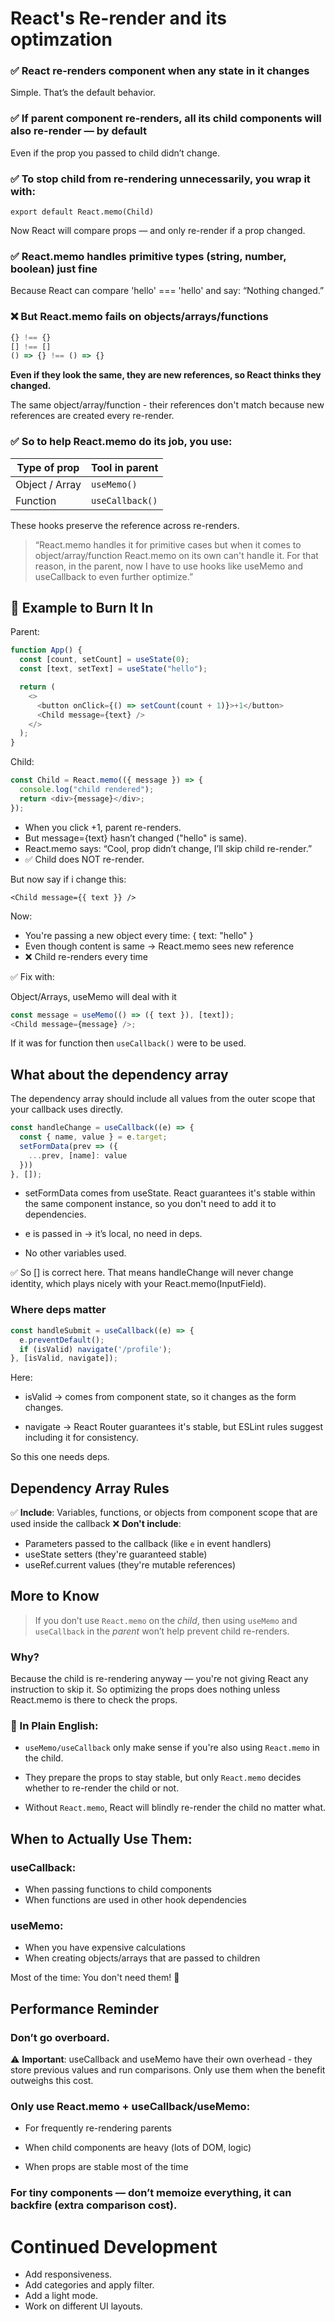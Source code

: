 # React's Re-render and its optimzation

### ✅ React re-renders component when any state in it changes

Simple. That’s the default behavior.

### ✅ If parent component re-renders, all its child components will also re-render — by default

Even if the prop you passed to child didn’t change.

### ✅ To stop child from re-rendering unnecessarily, you wrap it with:

`export default React.memo(Child)`

Now React will compare props — and only re-render if a prop changed.

### ✅ React.memo handles primitive types (string, number, boolean) just fine

Because React can compare 'hello' === 'hello' and say: “Nothing changed.”

### ❌ But React.memo fails on objects/arrays/functions

```javascript
{} !== {}
[] !== []
() => {} !== () => {}
```

**Even if they look the same, they are new references, so React thinks they changed.**

The same object/array/function - their references don't match because new references are created every re-render.

### ✅ So to help React.memo do its job, you use:

| Type of prop   | Tool in parent  |
| -------------- | --------------- |
| Object / Array | `useMemo()`     |
| Function       | `useCallback()` |

These hooks preserve the reference across re-renders.

> “React.memo handles it for primitive cases but when it comes to object/array/function React.memo on its own can't handle it. For that reason, in the parent, now I have to use hooks like useMemo and useCallback to even further optimize.”

## 🧪 Example to Burn It In

Parent:

```javascript
function App() {
  const [count, setCount] = useState(0);
  const [text, setText] = useState("hello");

  return (
    <>
      <button onClick={() => setCount(count + 1)}>+1</button>
      <Child message={text} />
    </>
  );
}
```

Child:

```javascript
const Child = React.memo(({ message }) => {
  console.log("child rendered");
  return <div>{message}</div>;
});
```

- When you click +1, parent re-renders.
- But message={text} hasn’t changed ("hello" is same).
- React.memo says: “Cool, prop didn’t change, I’ll skip child re-render.”
- ✅ Child does NOT re-render.

But now say if i change this:

`<Child message={{ text }} />`

Now:

- You're passing a new object every time: { text: "hello" }
- Even though content is same → React.memo sees new reference
- ❌ Child re-renders every time

✅ Fix with:

Object/Arrays, useMemo will deal with it

```javascript
const message = useMemo(() => ({ text }), [text]);
<Child message={message} />;
```

If it was for function then `useCallback()` were to be used.

## What about the dependency array

The dependency array should include all values from the outer scope that your callback uses directly.

```javascript
const handleChange = useCallback((e) => {
  const { name, value } = e.target;
  setFormData(prev => ({
    ...prev, [name]: value
  }))
}, []);
```
- setFormData comes from useState. React guarantees it's stable within the same component instance, so you don't need to add it to dependencies.

- e is passed in → it’s local, no need in deps.

- No other variables used.

✅ So [] is correct here.
That means handleChange will never change identity, which plays nicely with your React.memo(InputField).

### Where deps matter

```javascript
const handleSubmit = useCallback((e) => {
  e.preventDefault();
  if (isValid) navigate('/profile');
}, [isValid, navigate]);
```

Here:

- isValid → comes from component state, so it changes as the form changes.

- navigate → React Router guarantees it's stable, but ESLint rules suggest including it for consistency.

So this one needs deps.

## Dependency Array Rules

✅ **Include**: Variables, functions, or objects from component scope that are used inside the callback
❌ **Don't include**: 
- Parameters passed to the callback (like `e` in event handlers)
- useState setters (they're guaranteed stable)
- useRef.current values (they're mutable references)

## More to Know

> If you don’t use `React.memo` on the _child_, then using `useMemo` and `useCallback` in the _parent_ won’t help prevent child re-renders.

### Why?

Because the child is re-rendering anyway — you're not giving React any instruction to skip it. So optimizing the props does nothing unless React.memo is there to check the props.

### 🔁 In Plain English:

- `useMemo/useCallback` only make sense if you're also using `React.memo` in the child.

- They prepare the props to stay stable, but only `React.memo` decides whether to re-render the child or not.

- Without `React.memo`, React will blindly re-render the child no matter what.

## When to Actually Use Them:

### useCallback:

- When passing functions to child components
- When functions are used in other hook dependencies

### useMemo:

- When you have expensive calculations
- When creating objects/arrays that are passed to children

Most of the time: You don't need them! 🎯

## Performance Reminder

### Don’t go overboard.

⚠️ **Important**: useCallback and useMemo have their own overhead - they store previous values and run comparisons. Only use them when the benefit outweighs this cost.

### Only use React.memo + useCallback/useMemo:

- For frequently re-rendering parents

- When child components are heavy (lots of DOM, logic)

- When props are stable most of the time

### For tiny components — don’t memoize everything, it can backfire (extra comparison cost).

# Continued Development

- Add responsiveness.
- Add categories and apply filter.
- Add a light mode.
- Work on different UI layouts.
